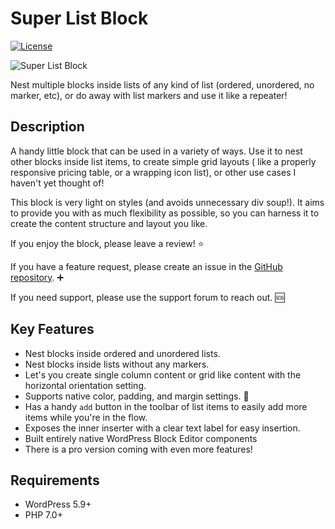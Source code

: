 # Super List Block
[![License](https://img.shields.io/badge/license-GPL--2.0%2B-black.svg)](https://github.com/createwithrani/superlist/blob/main/license.txt)

![Super List Block](https://github.com/createwithrani/superlist/blob/main/assets/banner-1544x500.png?raw=true)

Nest multiple blocks inside lists of any kind of list (ordered, unordered, no marker, etc), or do away with list markers and use it like a repeater!

## Description

A handy little block that can be used in a variety of ways. Use it to nest other blocks inside list items, to create simple grid layouts ( like a properly responsive pricing table, or a wrapping icon list), or other use cases I haven't yet thought of!

This block is very light on styles (and avoids unnecessary div soup!). It aims to provide you with as much flexibility as possible, so you can harness it to create the content structure and layout you like.

If you enjoy the block, please leave a review! ⭐

If you have a feature request, please create an issue in the [GitHub repository](https://github.com/createwithrani/superlist). ➕

If you need support, please use the support forum to reach out. 🆘

## Key Features

* Nest blocks inside ordered and unordered lists.
* Nest blocks inside lists without any markers.
* Let's you create single column content or grid like content with the horizontal orientation setting.
* Supports native color, padding, and margin settings. 🎉
* Has a handy `add` button in the toolbar of list items to easily add more items while you're in the flow.
* Exposes the inner inserter with a clear text label for easy insertion.
* Built entirely native WordPress Block Editor components
* There is a pro version coming with even more features!

## Requirements

- WordPress 5.9+
- PHP 7.0+
